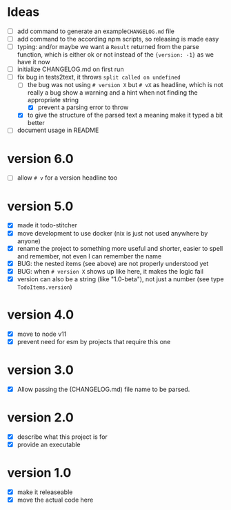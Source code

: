 # Ideas
- [ ] add command to generate an example`CHANGELOG.md` file
- [ ] add command to the according npm scripts, so releasing is made easy
- [ ] typing: and/or maybe we want a `Result` returned from the parse function, which is either ok or not
      instead of the `{version: -1}` as we have it now
- [ ] initialize CHANGELOG.md on first run
- [ ] fix bug in tests2text, it throws `split called on undefined`
  - [ ] the bug was not using `# version X` but `# vX` as headline, which is not really a bug
        show a warning and a hint when not finding the appropriate string
    - [x] prevent a parsing error to throw    
  - [x] to give the structure of the parsed text a meaning make it typed a bit better
- [ ] document usage in README

# version 6.0
- [ ] allow `# v` for a version headline too

# version 5.0
- [x] made it todo-stitcher
- [x] move development to use docker (nix is just not used anywhere by anyone)
- [x] rename the project to something more useful and shorter, easier to spell and remember, not even I can remember the name
- [x] BUG: the nested items (see above) are not properly understood yet
- [x] BUG: when `# version X` shows up like here, it makes the logic fail
- [x] version can also be a string (like "1.0-beta"), not just a number (see type `TodoItems.version`)

# version 4.0
- [x] move to node v11
- [x] prevent need for esm by projects that require this one

# version 3.0
- [x] Allow passing the (CHANGELOG.md) file name to be parsed.

# version 2.0
- [x] describe what this project is for
- [x] provide an executable

# version 1.0
- [x] make it releaseable
- [x] move the actual code here